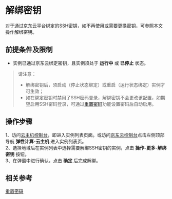 # 解绑密钥

对于通过京东云平台绑定的SSH密钥，如不再使用或需要更换密钥，可参照本文操作解绑密钥。


## 前提条件及限制
* 实例已通过京东云绑定密钥，且实例须处于 **运行中** 或 **已停止** 状态。

>请注意：
>* 解绑密钥后，须启动（停止状态绑定）或重启（运行状态绑定）实例才可生效；
>* 如在绑定密钥时禁用了SSH密码登录，解绑密钥不会更改该配置，如期望启用SSH密码登录，可通过[重置密码](https://docs.jdcloud.com/virtual-machines/reset-password)功能设置密码后自动启用。

## 操作步骤
1、访问[云主机控制台](https://cns-console.jdcloud.com/host/compute/list)，即进入实例列表页面。或访问[京东云控制台](https://console.jdcloud.com)点击左侧顶部导航 **弹性计算-云主机** 进入实例列表页。<br>
2、选择地域后在实例列表中选择需要解绑SSH密钥的实例，点击 **操作-更多-解绑密钥** 按钮。<br>
3、在弹窗中进行确认，点击 **确定** 后完成解绑。

## 相关参考

[重置密码](https://docs.jdcloud.com/virtual-machines/reset-password)
